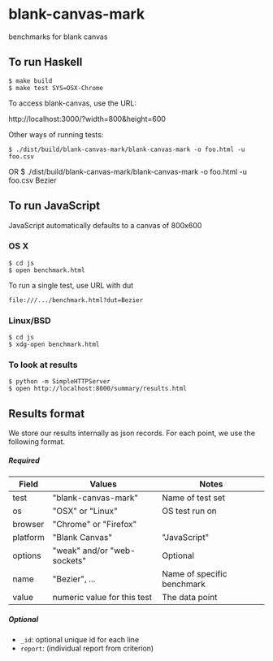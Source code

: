 blank-canvas-mark
=================

benchmarks for blank canvas

## To run Haskell

    $ make build
    $ make test SYS=OSX-Chrome

To access blank-canvas, use the URL:

   http://localhost:3000/?width=800&height=600

Other ways of running tests:

    $ ./dist/build/blank-canvas-mark/blank-canvas-mark -o foo.html -u foo.csv
OR
    $ ./dist/build/blank-canvas-mark/blank-canvas-mark -o foo.html -u foo.csv Bezier



## To run JavaScript

JavaScript automatically defaults to a canvas of 800x600

### OS X
    $ cd js
    $ open benchmark.html

To run a single test, use URL with dut

    file:///.../benchmark.html?dut=Bezier

### Linux/BSD
    $ cd js
    $ xdg-open benchmark.html


### To look at results

    $ python -m SimpleHTTPServer
    $ open http://localhost:8000/summary/results.html

## Results format

We store our results internally as json records. For each point, we use the following format.

##### Required

Field | Values | Notes
------|--------|------
test     | "blank-canvas-mark"         | Name of test set
os       | "OSX" or "Linux"            | OS test run on
browser  | "Chrome" or "Firefox"       | 
platform | "Blank Canvas"              | "JavaScript"
options  | "weak" and/or "web-sockets" | Optional 
name     | "Bezier", ...               | Name of specific benchmark
value    | numeric value for this test | The data point

##### Optional

 * `_id`: optional unique id for each line
 * `report`: (individual report from criterion)


